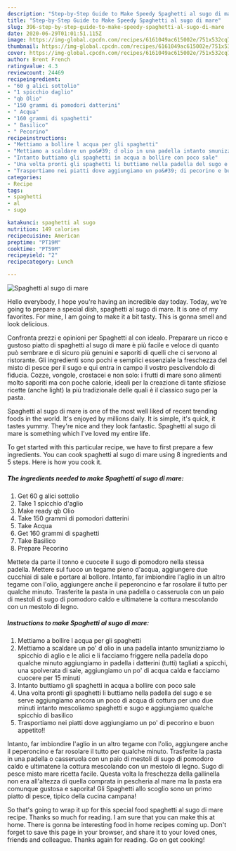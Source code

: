 ```yaml
---
description: "Step-by-Step Guide to Make Speedy Spaghetti al sugo di mare"
title: "Step-by-Step Guide to Make Speedy Spaghetti al sugo di mare"
slug: 396-step-by-step-guide-to-make-speedy-spaghetti-al-sugo-di-mare
date: 2020-06-29T01:01:51.115Z
image: https://img-global.cpcdn.com/recipes/6161049ac615002e/751x532cq70/spaghetti-al-sugo-di-mare-recipe-main-photo.jpg
thumbnail: https://img-global.cpcdn.com/recipes/6161049ac615002e/751x532cq70/spaghetti-al-sugo-di-mare-recipe-main-photo.jpg
cover: https://img-global.cpcdn.com/recipes/6161049ac615002e/751x532cq70/spaghetti-al-sugo-di-mare-recipe-main-photo.jpg
author: Brent French
ratingvalue: 4.3
reviewcount: 24469
recipeingredient:
- "60 g alici sottolio"
- "1 spicchio daglio"
- "qb Olio"
- "150 grammi di pomodori datterini"
- " Acqua"
- "160 grammi di spaghetti"
- " Basilico"
- " Pecorino"
recipeinstructions:
- "Mettiamo a bollire l acqua per gli spaghetti"
- "Mettiamo a scaldare un po&#39; d olio in una padella intanto smunizziamo lo spicchio di aglio e le alici e li facciamo friggere nella padella dopo qualche minuto aggiungiamo in padella i datterini (tutti) tagliati a spicchi, una spolverata di sale, aggiungiamo un po&#39; di acqua calda e facciamo cuocere per 15 minuti"
- "Intanto buttiamo gli spaghetti in acqua a bollire con poco sale"
- "Una volta pronti gli spaghetti li buttiamo nella padella del sugo e se serve aggiungiamo ancora un poco di acqua di cottura per uno due minuti intanto mescoliamo spaghetti e sugo e aggiungiamo qualche spicchio di basilico"
- "Trasportiamo nei piatti dove aggiungiamo un po&#39; di pecorino e buon appetito!!"
categories:
- Recipe
tags:
- spaghetti
- al
- sugo

katakunci: spaghetti al sugo 
nutrition: 149 calories
recipecuisine: American
preptime: "PT19M"
cooktime: "PT59M"
recipeyield: "2"
recipecategory: Lunch

---
```



![Spaghetti al sugo di mare](https://img-global.cpcdn.com/recipes/6161049ac615002e/751x532cq70/spaghetti-al-sugo-di-mare-recipe-main-photo.jpg)

Hello everybody, I hope you're having an incredible day today. Today, we're going to prepare a special dish, spaghetti al sugo di mare. It is one of my favorites. For mine, I am going to make it a bit tasty. This is gonna smell and look delicious.

Confronta prezzi e opinioni per Spaghetti al con idealo. Preparare un ricco e gustoso piatto di spaghetti al sugo di mare è più facile e veloce di quanto può sembrare e di sicuro più genuini e saporiti di quelli che ci servono al ristorante. Gli ingredienti sono pochi e semplici essenziale la freschezza del misto di pesce per il sugo e qui entra in campo il vostro pescivendolo di fiducia. Cozze, vongole, crostacei e non solo: i frutti di mare sono alimenti molto saporiti ma con poche calorie, ideali per la creazione di tante sfiziose ricette (anche light) la più tradizionale delle quali è il classico sugo per la pasta.

Spaghetti al sugo di mare is one of the most well liked of recent trending foods in the world. It's enjoyed by millions daily. It is simple, it's quick, it tastes yummy. They're nice and they look fantastic. Spaghetti al sugo di mare is something which I've loved my entire life.


To get started with this particular recipe, we have to first prepare a few ingredients. You can cook spaghetti al sugo di mare using 8 ingredients and 5 steps. Here is how you cook it.

<!--inarticleads1-->

##### The ingredients needed to make Spaghetti al sugo di mare:

1. Get 60 g alici sottolio
1. Take 1 spicchio d&#39;aglio
1. Make ready qb Olio
1. Take 150 grammi di pomodori datterini
1. Take  Acqua
1. Get 160 grammi di spaghetti
1. Take  Basilico
1. Prepare  Pecorino


Mettete da parte il tonno e cuocete il sugo di pomodoro nella stessa padella. Mettere sul fuoco un tegame pieno d&#39;acqua, aggiungere due cucchiai di sale e portare al bollore. Intanto, far imbiondire l&#39;aglio in un altro tegame con l&#39;olio, aggiungere anche il peperoncino e far rosolare il tutto per qualche minuto. Trasferite la pasta in una padella o casseruola con un paio di mestoli di sugo di pomodoro caldo e ultimatene la cottura mescolando con un mestolo di legno. 

<!--inarticleads2-->

##### Instructions to make Spaghetti al sugo di mare:

1. Mettiamo a bollire l acqua per gli spaghetti
1. Mettiamo a scaldare un po&#39; d olio in una padella intanto smunizziamo lo spicchio di aglio e le alici e li facciamo friggere nella padella dopo qualche minuto aggiungiamo in padella i datterini (tutti) tagliati a spicchi, una spolverata di sale, aggiungiamo un po&#39; di acqua calda e facciamo cuocere per 15 minuti
1. Intanto buttiamo gli spaghetti in acqua a bollire con poco sale
1. Una volta pronti gli spaghetti li buttiamo nella padella del sugo e se serve aggiungiamo ancora un poco di acqua di cottura per uno due minuti intanto mescoliamo spaghetti e sugo e aggiungiamo qualche spicchio di basilico
1. Trasportiamo nei piatti dove aggiungiamo un po&#39; di pecorino e buon appetito!!


Intanto, far imbiondire l&#39;aglio in un altro tegame con l&#39;olio, aggiungere anche il peperoncino e far rosolare il tutto per qualche minuto. Trasferite la pasta in una padella o casseruola con un paio di mestoli di sugo di pomodoro caldo e ultimatene la cottura mescolando con un mestolo di legno. Sugo di pesce misto mare ricetta facile. Questa volta la freschezza della gallinella non era all&#39;altezza di quella comprata in pescheria al mare ma la pasta era comunque gustosa e saporita! Gli Spaghetti allo scoglio sono un primo piatto di pesce, tipico della cucina campana! 

So that's going to wrap it up for this special food spaghetti al sugo di mare recipe. Thanks so much for reading. I am sure that you can make this at home. There is gonna be interesting food in home recipes coming up. Don't forget to save this page in your browser, and share it to your loved ones, friends and colleague. Thanks again for reading. Go on get cooking!
